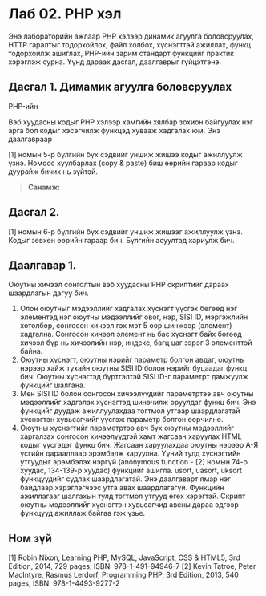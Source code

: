 # Лаб 02. PHP хэл
Энэ лабораторийн ажлаар PHP хэлээр динамик агуулга боловсруулах, HTTP гаралтыг тодорхойлох, файл холбох, хүснэгттэй ажиллах, функц тодорхойлж ашиглах, PHP-ийн зарим стандарт функцийг практик хэрэглэж сурна. Үүнд дараах дасгал, даалгаврыг гүйцэтгэнэ.

## Дасгал 1. Димамик агуулга боловсруулах
PHP-ийн 


Вэб хуудасны кодыг PHP хэлээр хамгийн хялбар зохион байгуулах нэг арга бол кодыг хэсэгчилж функцэд хувааж хадгалах юм. Энэ даалгавраар

[1] номын 5-р бүлгийн бүх сэдвийг уншиж жишээ кодыг ажиллуулж үзнэ. Номоос хуулбарлах (copy & paste) биш өөрийн гараар кодыг дуурайж бичих нь зүйтэй.
> **Санамж:** 

## Дасгал 2.	
[1] номын 6-р бүлгийн бүх сэдвийг уншиж жишээг ажиллуулж үзнэ. Кодыг зөвхөн өөрийн гараар бич. Бүлгийн асуултад хариулж бич.

## Даалгавар 1.	
Оюутны хичээл сонголтын вэб хуудасны PHP скриптийг дараах шаардлагын дагуу бич.
1.	Олон оюутныг мэдээллийг хадгалах хүснэгт үүсгэх бөгөөд нэг элементэд нэг оюутны мэдээллийг овог, нэр, SISI ID, мэргэжлийн хөтөлбөр, сонгосон хичээл гэх мэт 5 өөр шинжээр (элемент) хадгална. Сонгосон хичээл элемент нь бас хүснэгт байх бөгөөд хичээл бүр нь хичээлийн нэр, индекс, багц цаг зэрэг 3 элементтэй байна.
2.	Оюутны хүснэгт, оюутны нэрийг параметр болгон авдаг, оюутны нэрээр хайж тухайн оюутны SISI ID болон нэрийг буцаадаг функц бич. Оюутны хүснэгтэд бүртгэлтэй SISI ID-г параметрт дамжуулж функцийг шалгана.
3.	Мөн SISI ID болон сонгосон хичээлүүдийг параметртээ авч оюутны мэдээллийг хадгалах хүснэгтэд шинэчилж оруулдаг функц бич. Энэ функцийг дуудаж ажиллуулахдаа тогтмол утгаар шаардлагатай хүснэгтэн хувьсагчийг үүсгэж параметр болгон өөрчилнө.
4.	Оюутны хүснэгтийг параметртээ авч бүх оюутны мэдээллийг харгалзах сонгосон хичээлүүдтэй хамт жагсаан харуулах HTML кодыг үүсгэдэг функц бич. Жагсаан харуулахдаа оюутны нэрээр А-Я үсгийн дарааллаар эрэмбэлж харуулна. Үүний тулд хүснэгтийн утгуудыг эрэмбэлэх нэргүй (anonymous function - [2] номын 74-р хуудас, 134-139-р хуудас) функцийг ашигла. usort, uasort, uksort функцүүдийг судлах шаардлагатай.
Энэ даалгаварт ямар нэг байдлаар хэрэглэгчээс утга авах шаардлагагүй. Функцийн ажиллагааг шалгахын тулд тогтмол утгууд өгөх хэрэгтэй. Скрипт оюутны мэдээллийг хүснэгтэн хувьсагчид авсны дараа эдгээр функцүүд ажиллаж байгаа гэж үзье.
## Ном зүй
[1] Robin Nixon, Learning PHP, MySQL, JavaScript, CSS & HTML5, 3rd Edition, 2014, 729 pages, ISBN: 978-1-491-94946-7
[2] Kevin Tatroe, Peter MacIntyre, Rasmus Lerdorf, Programming PHP, 3rd Edition, 2013, 540 pages, ISBN: 978-1-4493-9277-2
